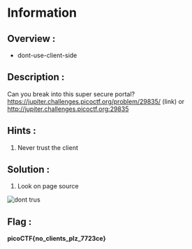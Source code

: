 # Information

## Overview :

* dont-use-client-side

## Description :

Can you break into this super secure portal? https://jupiter.challenges.picoctf.org/problem/29835/ (link) or http://jupiter.challenges.picoctf.org:29835

## Hints :

1. Never trust the client

## Solution :

1. Look on page source
   
![dont trus](https://github.com/user-attachments/assets/ac04dfd1-0884-4633-a2be-a79cdf8f422a)


## Flag : 

**picoCTF{no_clients_plz_7723ce}**

